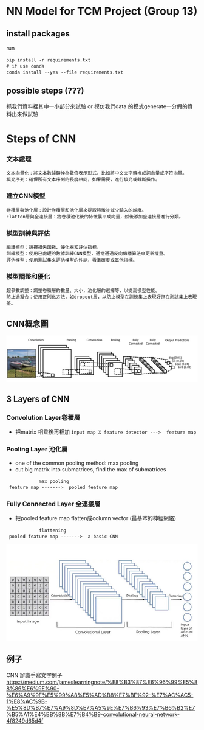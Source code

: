 # NN Model for TCM Project (Group 13)

## install packages
run
```
pip install -r requirements.txt
# if use conda
conda install --yes --file requirements.txt
```


## possible steps (???)

抓我們資料裡其中一小部分來試驗
or
模仿我們data 的模式generate一分假的資料出來做試驗

# Steps of CNN

### 文本處理

    文本向量化：將文本數據轉換為數值表示形式，比如將中文文字轉換成詞向量或字符向量。
    填充序列：確保所有文本序列的長度相同，如果需要，進行填充或截斷操作。

### 建立CNN模型

    卷積層與池化層：設計卷積層和池化層來提取特徵並減少輸入的維度。
    Flatten層與全連接層：將卷積池化後的特徵展平成向量，然後添加全連接層進行分類。

### 模型訓練與評估

    編譯模型：選擇損失函數、優化器和評估指標。
    訓練模型：使用已處理的數據訓練CNN模型，通常通過反向傳播算法來更新權重。
    評估模型：使用測試集來評估模型的性能，看準確度或其他指標。

### 模型調整和優化

    超參數調整：調整卷積層的數量、大小，池化層的選擇等，以提高模型性能。
    防止過擬合：使用正則化方法，如dropout層，以防止模型在訓練集上表現好但在測試集上表現差。

## CNN概念圖

![Alt text](CNN_explain.jpg)

## 3 Layers of CNN

### Convolution Layer卷積層

- 把matrix 相乘後再相加
` input map X feature detector --->  feature map `

### Pooling Layer 池化層
- one of the common pooling method: max pooling
- cut big matrix into submatrices, find the max of submatrices

```
            max pooling
 feature map ------->  pooled feature map 
```

### Fully Connected Layer 全連接層
- 把pooled feature map flatten成column vector (最基本的神經網絡)

```
            flattening
 pooled feature map ------->  a basic CNN 
```

![Alt text](CNN_steps_explain.jpg)

## 例子

CNN 辦識手寫文字例子
https://medium.com/jameslearningnote/%E8%B3%87%E6%96%99%E5%88%86%E6%9E%90-%E6%A9%9F%E5%99%A8%E5%AD%B8%E7%BF%92-%E7%AC%AC5-1%E8%AC%9B-%E5%8D%B7%E7%A9%8D%E7%A5%9E%E7%B6%93%E7%B6%B2%E7%B5%A1%E4%BB%8B%E7%B4%B9-convolutional-neural-network-4f8249d65d4f

